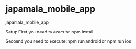 # japamala_mobile_app
japamala_mobile_app

Setup
First you need to execute: npm install

Secound you need to execute: npm run android or npm run ios

